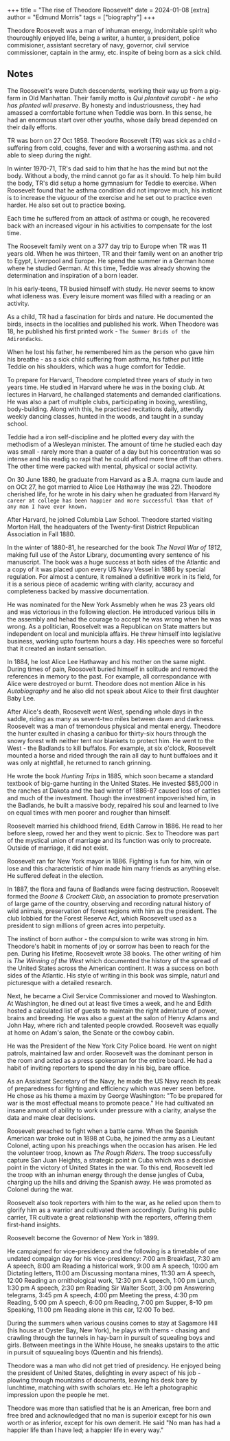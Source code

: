 +++
title = "The rise of Theodore Roosevelt"
date = 2024-01-08
[extra]
author = "Edmund Morris"
tags = ["biography"]
+++

Theodore Roosevelt was a man of inhuman energy, indomitable spirit who thouroughly enjoyed life, being a writer, a hunter, a president, police commisioner, assistant secretary of navy, governor, civil service commissioner, captain in the army, etc. inspite of being born as a sick child.

## Notes
The Roosevelt's were Dutch descendents, working their way up from a pig-farm in Old Manhattan. Their family motto is *Qui plantavit curabit - he who has planted will preserve*. By honesty and industriousness, they had amassed a comfortable fortune when Teddie was born. In this sense, he had an enormous start over other youths, whose daily bread depended on their daily efforts.

TR was born on 27 Oct 1858. Theodore Roosevelt (TR) was sick as a child - suffering from cold, coughs, fever and with a worsening asthma. and not able to sleep during the night.

In winter 1970-71, TR's dad said to him that he has the mind but not the body. Without a body, the mind cannot go far as it should. To help him build the body, TR's did setup a home gymnasium for Teddie to exercise. When Roosevelt found that he asthma condition did not improve much, his insticnt is to increase the viguour of the exercise and he set out to practice even harder. He also set out to practice boxing. 

Each time he suffered from an attack of asthma or cough, he recovered back with an increased vigour in his activities to compensate for the lost time.

The Roosevelt family went on a 377 day trip to Europe when TR was 11 years old. When he was thirteen, TR and their family went on an another trip to Egypt, Liverpool and Europe. He spend the summer in a German home where he studied German. At this time, Teddie was already showing the determination and inspiration of a born leader.

In his early-teens, TR busied himself with study. He never seems to know what idleness was. Every leisure moment was filled with a reading or an activity.

As a child, TR had a fascination for birds and nature. He documented the birds, insects in the localities and published his work. When Theodore was 18, he published his first printed work - `The Summer Brids of the Adirondacks`.

When he lost his father, he remembered him as the person who gave him his breathe - as a sick child suffering from asthma, his father put little Teddie on his shoulders, which was a huge comfort for Teddie.

To prepare for Harvard, Theodore completed three years of study in two years time. He studied in Harvard where he was in the boxing club. At lectures in Harvard, he challanged statements and demanded clarifications. He was also a part of multiple clubs, participating in boxing, wrestiling, body-building. Along with this, he practiced recitations daily, attendly weekly dancing classes, hunted in the woods, and taught in a sunday school.

Teddie had a iron self-discipline and he plotted every day with the methodism of a Wesleyan minister. The amount of time he studied each day was small - rarely more than a quater of a day but his concentration was so intense and his readig so rapi that he could afford more time off than others. The other time were packed with mental, physical or social activity.

On 30 June 1880, he graduate from Harvard as a B.A. magna cum laude and on OCt 27, he got married to Alice Lee Hathaway (he was 22). Theodore cherished life, for he wrote in his dairy when he graduated from Harvard `My career at college has been happier and more successful than that of any man I have ever known.`

After Harvard, he joined Columbia Law School. Theodore started visiting Morton Hall, the headquaters of the Twenty-first District Republican Association in Fall 1880.

In the winter of 1880-81, he researched for the book *The Naval War of 1812*, making full use of the Astor Library, documenting every sentence of his manuscript. The book was a huge success at both sides of the Atlantic and a copy of it was placed upon every US Navy Vessel in 1886 by special regulation. For almost a centure, it remained a definitive work in its field, for it is a serious piece of academic writing with clarity, accuracy and completeness backed by massive documentation.

He was nominated for the New York Assmebly when he was 23 years old and was victorious in the following election. He introduced various bills in the assembly and hehad the courage to accept he was wrong when he was wrong. As a politician, Rooselvelt was a Republican on State matters but independent on local and municipla affairs. He threw himself into legislative business, working upto fourtenn hours a day. His speeches were so forceful that it created an instant sensation.

In 1884, he lost Alice Lee Hathaway and his mother on the same night. During times of pain, Roosovelt buried himself in solitude and removed the references in memory to the past. For example, all correspondance with Alice were destroyed or burnt. Theodore does not mention Alice in his *Autobiography* and he also did not speak about Alice to their first daughter Baby Lee.

After Alice's death, Roosevelt went West, spending whole days in the saddle, riding as many as sevent-two miles between dawn and darkness. Roosevelt was a man of tremondous physical and mental energy. Theodore the hunter exulted in chasing a caribuo for thirty-six hours through the snowy forest with neither tent nor blankets to protect him. He went to the West - the Badlands to kill buffalos. For example, at six o'clock, Roosevelt mounted a horse and rided through the rain all day to hunt buffaloes and it was only at nightfall, he returned to ranch grinning.

He wrote the book *Hunting Trips* in 1885, which soon became a standard textbook of big-game hunting in the United States. He invested $85,000 in the ranches at Dakota and the bad winter of 1886-87 caused loss of cattles and much of the investment. Though the investment impoverished him, in the Badlands, he built a massive body, repaired his soul and learned to live on equal times with men poorer and rougher than himself.

Roosevelt married his childhood friend, Edith Carrow in 1886. He read to her before sleep, rowed her and they went to picnic. Sex to Theodore was part of the mystical union of marriage and its function was only to procreate. Outside of marriage, it did not exist.

Roosevelt ran for New York mayor in 1886. Fighting is fun for him, win or lose and this characteristic of him made him many friends as anything else. He suffered defeat in the election.

In 1887, the flora and fauna of Badlands were facing destruction. Roosevelt formed the *Boone & Crockett Club*, an association to promote preservation of large game of the country, observing and recording natural history of wild animals, preservation of forest regions with him as the president. The club lobbied for the Forest Reserve Act, which Roosevelt used as a president to sign millions of green acres into perpetuity.

The instinct of born author - the compulsion to write was strong in him. Theodore's habit in moments of joy or sorrow has been to reach for the pen. During his lifetime, Roosevelt wrote 38 books. The other writing of him is *The Winning of the West* which documented the history of the spread of the United States across the American continent. It was a success on both sides of the Atlantic. His style of writing in this book was simple, naturl and picturesque with a detailed research.

Next, he became a Civil Service Commissioner and moved to Washington. At Washington, he dined out at least five times a week, and he and Edith hosted a calculated list of guests to maintain the right admixture of power, brains and breeding. He was also a guest at the salon of Henry Adams and John Hay, where rich and talented people crowded. Roosevelt was equally at home on Adam's salon, the Senate or the cowboy cabin.

He was the President of the New York City Police board. He went on night patrols, maintained law and order. Roosevelt was the dominant person in the room and acted as a press spokesman for the entire board. He had a habit of inviting reporters to spend the day in his big, bare office.

As an Assistant Secretary of the Navy, he made the US Navy reach its peak of preparedness for fighting and efficiency which was never seen before. He chose as his theme a maxim by George Washington: "To be  prepared for war is the most effectual means to promote peace." He had cultivated an insane amount of ability to work under pressure with a clarity, analyse the data and make clear decisions. 

Roosevelt preached to fight when a battle came. When the Spanish American war broke out in 1898 at Cuba, he joined the army as a Lieutant Colonel, acting upon his preachings when the occasion has arisen. He led the volunteer troop, known as *The Rough Riders*. The troop successfully capture San Juan Heights, a strategic point in Cuba which was a decisive point in the victory of United States in the war. To this end, Roosevelt led the troop with an inhuman energy through the dense jungles of Cuba, charging up the hills and driving the Spanish away. He was promoted as Colonel during the war.

Roosevelt also took reporters with him to the war, as he relied upon them to glorify him as a warrior and cultivated them accordingly. During his public carrier, TR cultivate a great relationship with the reporters, offering them first-hand insights.

Roosevelt become the Governor of New York in 1899.

He campaigned for vice-presidency and the following is a timetable of one undated compaign day for his vice-presidency:
7:00 am Breakfast, 7:30 am A speech, 8:00 am Reading a historical work,  9:00 am A speech,  10:00 am Dictating letters,  11:00 am Discussing montana mines,  11:30 am A speech,  12:00 Reading an ornithological work,  12:30 pm A speech,  1:00 pm Lunch,  1:30 pm A speech,  2:30 pm Reading Sir Walter Scott,  3:00 pm Answering telegrams,  3:45 pm A speech,  4:00 pm Meeting the press,  4:30 pm Reading,  5:00 pm A speech,  6:00 pm Reading,  7:00 pm Supper,  8-10 pm Speaking,  11:00 pm Reading alone in this car,  12:00 To bed.

During the summers when various cousins comes to stay at Sagamore Hill (his house at Oyster Bay, New York), he plays with thems - chasing and crawling through the tunnels in hay-barn in pursuit of squealing boys and girls. Between meetings in the White House, he sneaks upstairs to the attic in pursuit of squuealing boys (Quentin and his friends).

Theodore was a man who did not get tried of presidency. He enjoyed being the president of United States, delighting in every aspect of his job - plowing through mountains of documents, leaving his desk bare by lunchtime, matching with swith scholars etc. He left a photographic impression upon the people he met.

Theodore was more than satisfied that he is an American, free born and free bred and acknowledged that no man is superioir except for his own worth or as inferior, except for his own demerit. He said "No man has had a happier life than I have led; a happier life in every way."

